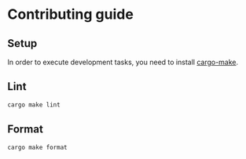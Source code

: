 # Contributing guide

## Setup

In order to execute development tasks, you need to install [cargo-make](https://github.com/sagiegurari/cargo-make).

## Lint

```sh
cargo make lint
```

## Format

```sh
cargo make format
```
